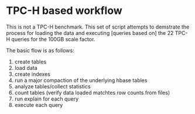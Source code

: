 # TPC-H based workflow
This is not a TPC-H benchmark. This set of script attempts to demstrate the process for loading the data and executing \[queries based on\] the 22 TPC-H queries for the 100GB scale factor. 

The basic flow is as follows:

1. create tables
2. load data
3. create indexes
4. run a major compaction of the underlying hbase tables
5. analyze tables/collect statistics
6. count tables (verify data loaded matchtes row counts from files)
7. run explain for each query
8. execute each query
